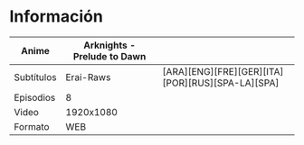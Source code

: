 # Información

| Anime | Arknights - Prelude to Dawn | |
| --- | --- | --- |
| Subtítulos | Erai-Raws | [ARA][ENG][FRE][GER][ITA][POR][RUS][SPA-LA][SPA] |
| Episodios | 8 |
| Video | 1920x1080 |
| Formato | WEB |